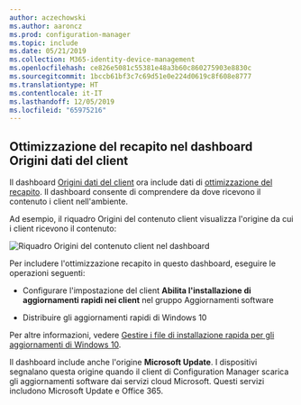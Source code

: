```yaml
---
author: aczechowski
ms.author: aaroncz
ms.prod: configuration-manager
ms.topic: include
ms.date: 05/21/2019
ms.collection: M365-identity-device-management
ms.openlocfilehash: ce826e5081c55381e48a3b60c860275903e8830c
ms.sourcegitcommit: 1bccb61bf3c7c69d51e0e224d0619c8f608e8777
ms.translationtype: HT
ms.contentlocale: it-IT
ms.lasthandoff: 12/05/2019
ms.locfileid: "65975216"
---
```

## <a name="bkmk_do"></a> Ottimizzazione del recapito nel dashboard Origini dati del client

<!--3555759-->

Il dashboard [Origini dati del client](/sccm/core/servers/deploy/configure/monitor-content-you-have-distributed#client-data-sources-dashboard) ora include dati di [ottimizzazione del recapito](/sccm/core/plan-design/hierarchy/fundamental-concepts-for-content-management#delivery-optimization). Il dashboard consente di comprendere da dove ricevono il contenuto i client nell'ambiente.

Ad esempio, il riquadro Origini del contenuto client visualizza l'origine da cui i client ricevono il contenuto:

![Riquadro Origini del contenuto client nel dashboard](../../media/3555759-do-source.png)

Per includere l'ottimizzazione recapito in questo dashboard, eseguire le operazioni seguenti:

- Configurare l'impostazione del client **Abilita l'installazione di aggiornamenti rapidi nei client** nel gruppo Aggiornamenti software

- Distribuire gli aggiornamenti rapidi di Windows 10

Per altre informazioni, vedere [Gestire i file di installazione rapida per gli aggiornamenti di Windows 10](/sccm/sum/deploy-use/manage-express-installation-files-for-windows-10-updates).

Il dashboard include anche l'origine **Microsoft Update**. I dispositivi segnalano questa origine quando il client di Configuration Manager scarica gli aggiornamenti software dai servizi cloud Microsoft. Questi servizi includono Microsoft Update e Office 365.
